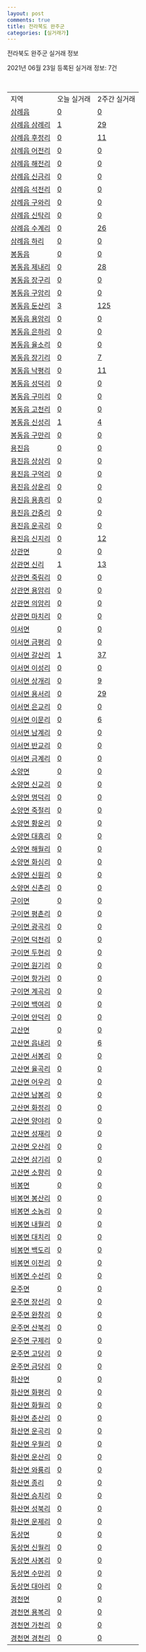 ```yaml
---
layout: post
comments: true
title: 전라북도 완주군
categories: [실거래가]
---
```


전라북도 완주군 실거래 정보

2021년 06월 23일 등록된 실거래 정보: 7건

<script type="text/javascript">
  google.charts.load('current', {'packages':['corechart']});
  google.charts.setOnLoadCallback(drawChart);

  function drawChart() {
    var data = google.visualization.arrayToDataTable([['거래일', '매매', '전월세', '전매'], ['2021-02', 0, 1, 0], ['2021-03', 1, 6, 2], ['2021-04', 53, 32, 5], ['2021-05', 115, 36, 14], ['2021-06', 58, 24, 6]]);

    var options = {
      title: '최근 유형별 거래량 추이',
      legend: { position: 'bottom' }
    };

    var chart = new google.visualization.LineChart(document.getElementById('columnchart_material'));
    chart.draw(data, (options));
  }
</script>

<div id="columnchart_material" style="width: 450px; margin-left: -35px"></div>
<br>
<table class="sortable">
  <tr>
    <td>지역</td>
    <td>오늘 실거래</td>
    <td>2주간 실거래</td>
  </tr>

  
  <tr class="item">
    <td><a href="4571025000.html">삼례읍</a></td>
    <td><a href="4571025000.html">0</a></td>
    <td><a href="4571025000.html">0</a></td>
  </tr>
    

  <tr class="item">
    <td><a href="4571025021.html">삼례읍 삼례리</a></td>
    <td><a href="4571025021.html">1</a></td>
    <td><a href="4571025021.html">29</a></td>
  </tr>
    

  <tr class="item">
    <td><a href="4571025022.html">삼례읍 후정리</a></td>
    <td><a href="4571025022.html">0</a></td>
    <td><a href="4571025022.html">11</a></td>
  </tr>
    

  <tr class="item">
    <td><a href="4571025023.html">삼례읍 어전리</a></td>
    <td><a href="4571025023.html">0</a></td>
    <td><a href="4571025023.html">0</a></td>
  </tr>
    

  <tr class="item">
    <td><a href="4571025024.html">삼례읍 해전리</a></td>
    <td><a href="4571025024.html">0</a></td>
    <td><a href="4571025024.html">0</a></td>
  </tr>
    

  <tr class="item">
    <td><a href="4571025025.html">삼례읍 신금리</a></td>
    <td><a href="4571025025.html">0</a></td>
    <td><a href="4571025025.html">0</a></td>
  </tr>
    

  <tr class="item">
    <td><a href="4571025026.html">삼례읍 석전리</a></td>
    <td><a href="4571025026.html">0</a></td>
    <td><a href="4571025026.html">0</a></td>
  </tr>
    

  <tr class="item">
    <td><a href="4571025027.html">삼례읍 구와리</a></td>
    <td><a href="4571025027.html">0</a></td>
    <td><a href="4571025027.html">0</a></td>
  </tr>
    

  <tr class="item">
    <td><a href="4571025028.html">삼례읍 신탁리</a></td>
    <td><a href="4571025028.html">0</a></td>
    <td><a href="4571025028.html">0</a></td>
  </tr>
    

  <tr class="item">
    <td><a href="4571025029.html">삼례읍 수계리</a></td>
    <td><a href="4571025029.html">0</a></td>
    <td><a href="4571025029.html">26</a></td>
  </tr>
    

  <tr class="item">
    <td><a href="4571025030.html">삼례읍 하리</a></td>
    <td><a href="4571025030.html">0</a></td>
    <td><a href="4571025030.html">0</a></td>
  </tr>
    

  <tr class="item">
    <td><a href="4571025300.html">봉동읍</a></td>
    <td><a href="4571025300.html">0</a></td>
    <td><a href="4571025300.html">0</a></td>
  </tr>
    

  <tr class="item">
    <td><a href="4571025321.html">봉동읍 제내리</a></td>
    <td><a href="4571025321.html">0</a></td>
    <td><a href="4571025321.html">28</a></td>
  </tr>
    

  <tr class="item">
    <td><a href="4571025322.html">봉동읍 장구리</a></td>
    <td><a href="4571025322.html">0</a></td>
    <td><a href="4571025322.html">0</a></td>
  </tr>
    

  <tr class="item">
    <td><a href="4571025323.html">봉동읍 구암리</a></td>
    <td><a href="4571025323.html">0</a></td>
    <td><a href="4571025323.html">0</a></td>
  </tr>
    

  <tr class="item">
    <td><a href="4571025324.html">봉동읍 둔산리</a></td>
    <td><a href="4571025324.html">3</a></td>
    <td><a href="4571025324.html">125</a></td>
  </tr>
    

  <tr class="item">
    <td><a href="4571025325.html">봉동읍 용암리</a></td>
    <td><a href="4571025325.html">0</a></td>
    <td><a href="4571025325.html">0</a></td>
  </tr>
    

  <tr class="item">
    <td><a href="4571025326.html">봉동읍 은하리</a></td>
    <td><a href="4571025326.html">0</a></td>
    <td><a href="4571025326.html">0</a></td>
  </tr>
    

  <tr class="item">
    <td><a href="4571025327.html">봉동읍 율소리</a></td>
    <td><a href="4571025327.html">0</a></td>
    <td><a href="4571025327.html">0</a></td>
  </tr>
    

  <tr class="item">
    <td><a href="4571025328.html">봉동읍 장기리</a></td>
    <td><a href="4571025328.html">0</a></td>
    <td><a href="4571025328.html">7</a></td>
  </tr>
    

  <tr class="item">
    <td><a href="4571025329.html">봉동읍 낙평리</a></td>
    <td><a href="4571025329.html">0</a></td>
    <td><a href="4571025329.html">11</a></td>
  </tr>
    

  <tr class="item">
    <td><a href="4571025330.html">봉동읍 성덕리</a></td>
    <td><a href="4571025330.html">0</a></td>
    <td><a href="4571025330.html">0</a></td>
  </tr>
    

  <tr class="item">
    <td><a href="4571025331.html">봉동읍 구미리</a></td>
    <td><a href="4571025331.html">0</a></td>
    <td><a href="4571025331.html">0</a></td>
  </tr>
    

  <tr class="item">
    <td><a href="4571025332.html">봉동읍 고천리</a></td>
    <td><a href="4571025332.html">0</a></td>
    <td><a href="4571025332.html">0</a></td>
  </tr>
    

  <tr class="item">
    <td><a href="4571025333.html">봉동읍 신성리</a></td>
    <td><a href="4571025333.html">1</a></td>
    <td><a href="4571025333.html">4</a></td>
  </tr>
    

  <tr class="item">
    <td><a href="4571025334.html">봉동읍 구만리</a></td>
    <td><a href="4571025334.html">0</a></td>
    <td><a href="4571025334.html">0</a></td>
  </tr>
    

  <tr class="item">
    <td><a href="4571025600.html">용진읍</a></td>
    <td><a href="4571025600.html">0</a></td>
    <td><a href="4571025600.html">0</a></td>
  </tr>
    

  <tr class="item">
    <td><a href="4571025621.html">용진읍 상삼리</a></td>
    <td><a href="4571025621.html">0</a></td>
    <td><a href="4571025621.html">0</a></td>
  </tr>
    

  <tr class="item">
    <td><a href="4571025622.html">용진읍 구억리</a></td>
    <td><a href="4571025622.html">0</a></td>
    <td><a href="4571025622.html">0</a></td>
  </tr>
    

  <tr class="item">
    <td><a href="4571025623.html">용진읍 상운리</a></td>
    <td><a href="4571025623.html">0</a></td>
    <td><a href="4571025623.html">0</a></td>
  </tr>
    

  <tr class="item">
    <td><a href="4571025624.html">용진읍 용흥리</a></td>
    <td><a href="4571025624.html">0</a></td>
    <td><a href="4571025624.html">0</a></td>
  </tr>
    

  <tr class="item">
    <td><a href="4571025625.html">용진읍 간중리</a></td>
    <td><a href="4571025625.html">0</a></td>
    <td><a href="4571025625.html">0</a></td>
  </tr>
    

  <tr class="item">
    <td><a href="4571025626.html">용진읍 운곡리</a></td>
    <td><a href="4571025626.html">0</a></td>
    <td><a href="4571025626.html">0</a></td>
  </tr>
    

  <tr class="item">
    <td><a href="4571025627.html">용진읍 신지리</a></td>
    <td><a href="4571025627.html">0</a></td>
    <td><a href="4571025627.html">12</a></td>
  </tr>
    

  <tr class="item">
    <td><a href="4571032000.html">상관면</a></td>
    <td><a href="4571032000.html">0</a></td>
    <td><a href="4571032000.html">0</a></td>
  </tr>
    

  <tr class="item">
    <td><a href="4571032021.html">상관면 신리</a></td>
    <td><a href="4571032021.html">1</a></td>
    <td><a href="4571032021.html">13</a></td>
  </tr>
    

  <tr class="item">
    <td><a href="4571032022.html">상관면 죽림리</a></td>
    <td><a href="4571032022.html">0</a></td>
    <td><a href="4571032022.html">0</a></td>
  </tr>
    

  <tr class="item">
    <td><a href="4571032023.html">상관면 용암리</a></td>
    <td><a href="4571032023.html">0</a></td>
    <td><a href="4571032023.html">0</a></td>
  </tr>
    

  <tr class="item">
    <td><a href="4571032024.html">상관면 의암리</a></td>
    <td><a href="4571032024.html">0</a></td>
    <td><a href="4571032024.html">0</a></td>
  </tr>
    

  <tr class="item">
    <td><a href="4571032025.html">상관면 마치리</a></td>
    <td><a href="4571032025.html">0</a></td>
    <td><a href="4571032025.html">0</a></td>
  </tr>
    

  <tr class="item">
    <td><a href="4571033000.html">이서면</a></td>
    <td><a href="4571033000.html">0</a></td>
    <td><a href="4571033000.html">0</a></td>
  </tr>
    

  <tr class="item">
    <td><a href="4571033023.html">이서면 금평리</a></td>
    <td><a href="4571033023.html">0</a></td>
    <td><a href="4571033023.html">0</a></td>
  </tr>
    

  <tr class="item">
    <td><a href="4571033024.html">이서면 갈산리</a></td>
    <td><a href="4571033024.html">1</a></td>
    <td><a href="4571033024.html">37</a></td>
  </tr>
    

  <tr class="item">
    <td><a href="4571033025.html">이서면 이성리</a></td>
    <td><a href="4571033025.html">0</a></td>
    <td><a href="4571033025.html">0</a></td>
  </tr>
    

  <tr class="item">
    <td><a href="4571033026.html">이서면 상개리</a></td>
    <td><a href="4571033026.html">0</a></td>
    <td><a href="4571033026.html">9</a></td>
  </tr>
    

  <tr class="item">
    <td><a href="4571033027.html">이서면 용서리</a></td>
    <td><a href="4571033027.html">0</a></td>
    <td><a href="4571033027.html">29</a></td>
  </tr>
    

  <tr class="item">
    <td><a href="4571033028.html">이서면 은교리</a></td>
    <td><a href="4571033028.html">0</a></td>
    <td><a href="4571033028.html">0</a></td>
  </tr>
    

  <tr class="item">
    <td><a href="4571033029.html">이서면 이문리</a></td>
    <td><a href="4571033029.html">0</a></td>
    <td><a href="4571033029.html">6</a></td>
  </tr>
    

  <tr class="item">
    <td><a href="4571033030.html">이서면 남계리</a></td>
    <td><a href="4571033030.html">0</a></td>
    <td><a href="4571033030.html">0</a></td>
  </tr>
    

  <tr class="item">
    <td><a href="4571033031.html">이서면 반교리</a></td>
    <td><a href="4571033031.html">0</a></td>
    <td><a href="4571033031.html">0</a></td>
  </tr>
    

  <tr class="item">
    <td><a href="4571033032.html">이서면 금계리</a></td>
    <td><a href="4571033032.html">0</a></td>
    <td><a href="4571033032.html">0</a></td>
  </tr>
    

  <tr class="item">
    <td><a href="4571034000.html">소양면</a></td>
    <td><a href="4571034000.html">0</a></td>
    <td><a href="4571034000.html">0</a></td>
  </tr>
    

  <tr class="item">
    <td><a href="4571034021.html">소양면 신교리</a></td>
    <td><a href="4571034021.html">0</a></td>
    <td><a href="4571034021.html">0</a></td>
  </tr>
    

  <tr class="item">
    <td><a href="4571034022.html">소양면 명덕리</a></td>
    <td><a href="4571034022.html">0</a></td>
    <td><a href="4571034022.html">0</a></td>
  </tr>
    

  <tr class="item">
    <td><a href="4571034023.html">소양면 죽절리</a></td>
    <td><a href="4571034023.html">0</a></td>
    <td><a href="4571034023.html">0</a></td>
  </tr>
    

  <tr class="item">
    <td><a href="4571034024.html">소양면 황운리</a></td>
    <td><a href="4571034024.html">0</a></td>
    <td><a href="4571034024.html">0</a></td>
  </tr>
    

  <tr class="item">
    <td><a href="4571034025.html">소양면 대흥리</a></td>
    <td><a href="4571034025.html">0</a></td>
    <td><a href="4571034025.html">0</a></td>
  </tr>
    

  <tr class="item">
    <td><a href="4571034026.html">소양면 해월리</a></td>
    <td><a href="4571034026.html">0</a></td>
    <td><a href="4571034026.html">0</a></td>
  </tr>
    

  <tr class="item">
    <td><a href="4571034027.html">소양면 화심리</a></td>
    <td><a href="4571034027.html">0</a></td>
    <td><a href="4571034027.html">0</a></td>
  </tr>
    

  <tr class="item">
    <td><a href="4571034028.html">소양면 신원리</a></td>
    <td><a href="4571034028.html">0</a></td>
    <td><a href="4571034028.html">0</a></td>
  </tr>
    

  <tr class="item">
    <td><a href="4571034029.html">소양면 신촌리</a></td>
    <td><a href="4571034029.html">0</a></td>
    <td><a href="4571034029.html">0</a></td>
  </tr>
    

  <tr class="item">
    <td><a href="4571035000.html">구이면</a></td>
    <td><a href="4571035000.html">0</a></td>
    <td><a href="4571035000.html">0</a></td>
  </tr>
    

  <tr class="item">
    <td><a href="4571035021.html">구이면 평촌리</a></td>
    <td><a href="4571035021.html">0</a></td>
    <td><a href="4571035021.html">0</a></td>
  </tr>
    

  <tr class="item">
    <td><a href="4571035022.html">구이면 광곡리</a></td>
    <td><a href="4571035022.html">0</a></td>
    <td><a href="4571035022.html">0</a></td>
  </tr>
    

  <tr class="item">
    <td><a href="4571035023.html">구이면 덕천리</a></td>
    <td><a href="4571035023.html">0</a></td>
    <td><a href="4571035023.html">0</a></td>
  </tr>
    

  <tr class="item">
    <td><a href="4571035024.html">구이면 두현리</a></td>
    <td><a href="4571035024.html">0</a></td>
    <td><a href="4571035024.html">0</a></td>
  </tr>
    

  <tr class="item">
    <td><a href="4571035025.html">구이면 원기리</a></td>
    <td><a href="4571035025.html">0</a></td>
    <td><a href="4571035025.html">0</a></td>
  </tr>
    

  <tr class="item">
    <td><a href="4571035026.html">구이면 항가리</a></td>
    <td><a href="4571035026.html">0</a></td>
    <td><a href="4571035026.html">0</a></td>
  </tr>
    

  <tr class="item">
    <td><a href="4571035027.html">구이면 계곡리</a></td>
    <td><a href="4571035027.html">0</a></td>
    <td><a href="4571035027.html">0</a></td>
  </tr>
    

  <tr class="item">
    <td><a href="4571035028.html">구이면 백여리</a></td>
    <td><a href="4571035028.html">0</a></td>
    <td><a href="4571035028.html">0</a></td>
  </tr>
    

  <tr class="item">
    <td><a href="4571035029.html">구이면 안덕리</a></td>
    <td><a href="4571035029.html">0</a></td>
    <td><a href="4571035029.html">0</a></td>
  </tr>
    

  <tr class="item">
    <td><a href="4571036000.html">고산면</a></td>
    <td><a href="4571036000.html">0</a></td>
    <td><a href="4571036000.html">0</a></td>
  </tr>
    

  <tr class="item">
    <td><a href="4571036021.html">고산면 읍내리</a></td>
    <td><a href="4571036021.html">0</a></td>
    <td><a href="4571036021.html">6</a></td>
  </tr>
    

  <tr class="item">
    <td><a href="4571036022.html">고산면 서봉리</a></td>
    <td><a href="4571036022.html">0</a></td>
    <td><a href="4571036022.html">0</a></td>
  </tr>
    

  <tr class="item">
    <td><a href="4571036023.html">고산면 율곡리</a></td>
    <td><a href="4571036023.html">0</a></td>
    <td><a href="4571036023.html">0</a></td>
  </tr>
    

  <tr class="item">
    <td><a href="4571036024.html">고산면 어우리</a></td>
    <td><a href="4571036024.html">0</a></td>
    <td><a href="4571036024.html">0</a></td>
  </tr>
    

  <tr class="item">
    <td><a href="4571036025.html">고산면 남봉리</a></td>
    <td><a href="4571036025.html">0</a></td>
    <td><a href="4571036025.html">0</a></td>
  </tr>
    

  <tr class="item">
    <td><a href="4571036026.html">고산면 화정리</a></td>
    <td><a href="4571036026.html">0</a></td>
    <td><a href="4571036026.html">0</a></td>
  </tr>
    

  <tr class="item">
    <td><a href="4571036027.html">고산면 양야리</a></td>
    <td><a href="4571036027.html">0</a></td>
    <td><a href="4571036027.html">0</a></td>
  </tr>
    

  <tr class="item">
    <td><a href="4571036028.html">고산면 성재리</a></td>
    <td><a href="4571036028.html">0</a></td>
    <td><a href="4571036028.html">0</a></td>
  </tr>
    

  <tr class="item">
    <td><a href="4571036029.html">고산면 오산리</a></td>
    <td><a href="4571036029.html">0</a></td>
    <td><a href="4571036029.html">0</a></td>
  </tr>
    

  <tr class="item">
    <td><a href="4571036030.html">고산면 삼기리</a></td>
    <td><a href="4571036030.html">0</a></td>
    <td><a href="4571036030.html">0</a></td>
  </tr>
    

  <tr class="item">
    <td><a href="4571036031.html">고산면 소향리</a></td>
    <td><a href="4571036031.html">0</a></td>
    <td><a href="4571036031.html">0</a></td>
  </tr>
    

  <tr class="item">
    <td><a href="4571037000.html">비봉면</a></td>
    <td><a href="4571037000.html">0</a></td>
    <td><a href="4571037000.html">0</a></td>
  </tr>
    

  <tr class="item">
    <td><a href="4571037021.html">비봉면 봉산리</a></td>
    <td><a href="4571037021.html">0</a></td>
    <td><a href="4571037021.html">0</a></td>
  </tr>
    

  <tr class="item">
    <td><a href="4571037022.html">비봉면 소농리</a></td>
    <td><a href="4571037022.html">0</a></td>
    <td><a href="4571037022.html">0</a></td>
  </tr>
    

  <tr class="item">
    <td><a href="4571037023.html">비봉면 내월리</a></td>
    <td><a href="4571037023.html">0</a></td>
    <td><a href="4571037023.html">0</a></td>
  </tr>
    

  <tr class="item">
    <td><a href="4571037024.html">비봉면 대치리</a></td>
    <td><a href="4571037024.html">0</a></td>
    <td><a href="4571037024.html">0</a></td>
  </tr>
    

  <tr class="item">
    <td><a href="4571037025.html">비봉면 백도리</a></td>
    <td><a href="4571037025.html">0</a></td>
    <td><a href="4571037025.html">0</a></td>
  </tr>
    

  <tr class="item">
    <td><a href="4571037026.html">비봉면 이전리</a></td>
    <td><a href="4571037026.html">0</a></td>
    <td><a href="4571037026.html">0</a></td>
  </tr>
    

  <tr class="item">
    <td><a href="4571037027.html">비봉면 수선리</a></td>
    <td><a href="4571037027.html">0</a></td>
    <td><a href="4571037027.html">0</a></td>
  </tr>
    

  <tr class="item">
    <td><a href="4571038000.html">운주면</a></td>
    <td><a href="4571038000.html">0</a></td>
    <td><a href="4571038000.html">0</a></td>
  </tr>
    

  <tr class="item">
    <td><a href="4571038021.html">운주면 장선리</a></td>
    <td><a href="4571038021.html">0</a></td>
    <td><a href="4571038021.html">0</a></td>
  </tr>
    

  <tr class="item">
    <td><a href="4571038022.html">운주면 완창리</a></td>
    <td><a href="4571038022.html">0</a></td>
    <td><a href="4571038022.html">0</a></td>
  </tr>
    

  <tr class="item">
    <td><a href="4571038023.html">운주면 산북리</a></td>
    <td><a href="4571038023.html">0</a></td>
    <td><a href="4571038023.html">0</a></td>
  </tr>
    

  <tr class="item">
    <td><a href="4571038026.html">운주면 구제리</a></td>
    <td><a href="4571038026.html">0</a></td>
    <td><a href="4571038026.html">0</a></td>
  </tr>
    

  <tr class="item">
    <td><a href="4571038027.html">운주면 고당리</a></td>
    <td><a href="4571038027.html">0</a></td>
    <td><a href="4571038027.html">0</a></td>
  </tr>
    

  <tr class="item">
    <td><a href="4571038028.html">운주면 금당리</a></td>
    <td><a href="4571038028.html">0</a></td>
    <td><a href="4571038028.html">0</a></td>
  </tr>
    

  <tr class="item">
    <td><a href="4571039000.html">화산면</a></td>
    <td><a href="4571039000.html">0</a></td>
    <td><a href="4571039000.html">0</a></td>
  </tr>
    

  <tr class="item">
    <td><a href="4571039021.html">화산면 화평리</a></td>
    <td><a href="4571039021.html">0</a></td>
    <td><a href="4571039021.html">0</a></td>
  </tr>
    

  <tr class="item">
    <td><a href="4571039022.html">화산면 화월리</a></td>
    <td><a href="4571039022.html">0</a></td>
    <td><a href="4571039022.html">0</a></td>
  </tr>
    

  <tr class="item">
    <td><a href="4571039023.html">화산면 춘산리</a></td>
    <td><a href="4571039023.html">0</a></td>
    <td><a href="4571039023.html">0</a></td>
  </tr>
    

  <tr class="item">
    <td><a href="4571039024.html">화산면 운곡리</a></td>
    <td><a href="4571039024.html">0</a></td>
    <td><a href="4571039024.html">0</a></td>
  </tr>
    

  <tr class="item">
    <td><a href="4571039025.html">화산면 우월리</a></td>
    <td><a href="4571039025.html">0</a></td>
    <td><a href="4571039025.html">0</a></td>
  </tr>
    

  <tr class="item">
    <td><a href="4571039026.html">화산면 운산리</a></td>
    <td><a href="4571039026.html">0</a></td>
    <td><a href="4571039026.html">0</a></td>
  </tr>
    

  <tr class="item">
    <td><a href="4571039027.html">화산면 와룡리</a></td>
    <td><a href="4571039027.html">0</a></td>
    <td><a href="4571039027.html">0</a></td>
  </tr>
    

  <tr class="item">
    <td><a href="4571039028.html">화산면 종리</a></td>
    <td><a href="4571039028.html">0</a></td>
    <td><a href="4571039028.html">0</a></td>
  </tr>
    

  <tr class="item">
    <td><a href="4571039029.html">화산면 승치리</a></td>
    <td><a href="4571039029.html">0</a></td>
    <td><a href="4571039029.html">0</a></td>
  </tr>
    

  <tr class="item">
    <td><a href="4571039030.html">화산면 성북리</a></td>
    <td><a href="4571039030.html">0</a></td>
    <td><a href="4571039030.html">0</a></td>
  </tr>
    

  <tr class="item">
    <td><a href="4571039031.html">화산면 운제리</a></td>
    <td><a href="4571039031.html">0</a></td>
    <td><a href="4571039031.html">0</a></td>
  </tr>
    

  <tr class="item">
    <td><a href="4571040000.html">동상면</a></td>
    <td><a href="4571040000.html">0</a></td>
    <td><a href="4571040000.html">0</a></td>
  </tr>
    

  <tr class="item">
    <td><a href="4571040021.html">동상면 신월리</a></td>
    <td><a href="4571040021.html">0</a></td>
    <td><a href="4571040021.html">0</a></td>
  </tr>
    

  <tr class="item">
    <td><a href="4571040022.html">동상면 사봉리</a></td>
    <td><a href="4571040022.html">0</a></td>
    <td><a href="4571040022.html">0</a></td>
  </tr>
    

  <tr class="item">
    <td><a href="4571040023.html">동상면 수만리</a></td>
    <td><a href="4571040023.html">0</a></td>
    <td><a href="4571040023.html">0</a></td>
  </tr>
    

  <tr class="item">
    <td><a href="4571040024.html">동상면 대아리</a></td>
    <td><a href="4571040024.html">0</a></td>
    <td><a href="4571040024.html">0</a></td>
  </tr>
    

  <tr class="item">
    <td><a href="4571041000.html">경천면</a></td>
    <td><a href="4571041000.html">0</a></td>
    <td><a href="4571041000.html">0</a></td>
  </tr>
    

  <tr class="item">
    <td><a href="4571041021.html">경천면 용복리</a></td>
    <td><a href="4571041021.html">0</a></td>
    <td><a href="4571041021.html">0</a></td>
  </tr>
    

  <tr class="item">
    <td><a href="4571041022.html">경천면 가천리</a></td>
    <td><a href="4571041022.html">0</a></td>
    <td><a href="4571041022.html">0</a></td>
  </tr>
    

  <tr class="item">
    <td><a href="4571041023.html">경천면 경천리</a></td>
    <td><a href="4571041023.html">0</a></td>
    <td><a href="4571041023.html">0</a></td>
  </tr>
    


</table>


    